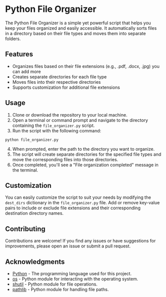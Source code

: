# Python File Organizer

The Python File Organizer is a simple yet powerful script that helps you keep your files organized and easily accessible. It automatically sorts files in a directory based on their file types and moves them into separate folders.

## Features

- Organizes files based on their file extensions (e.g., .pdf, .docx, .jpg) you can add more
- Creates separate directories for each file type
- Moves files into their respective directories
- Supports customization for additional file extensions

## Usage

1. Clone or download the repository to your local machine.
2. Open a terminal or command prompt and navigate to the directory containing the `file_organizer.py` script.
3. Run the script with the following command:

```
python file_organizer.py
```

4. When prompted, enter the path to the directory you want to organize.
5. The script will create separate directories for the specified file types and move the corresponding files into those directories.
6. Once completed, you'll see a "File organization completed" message in the terminal.

## Customization

You can easily customize the script to suit your needs by modifying the `dest_dirs` dictionary in the `file_organizer.py` file. Add or remove key-value pairs to include or exclude file extensions and their corresponding destination directory names.

## Contributing

Contributions are welcome! If you find any issues or have suggestions for improvements, please open an issue or submit a pull request.

## Acknowledgments

- [Python](https://www.python.org/) - The programming language used for this project.
- [os](https://docs.python.org/3/library/os.html) - Python module for interacting with the operating system.
- [shutil](https://docs.python.org/3/library/shutil.html) - Python module for file operations.
- [pathlib](https://docs.python.org/3/library/pathlib.html) - Python module for handling file paths.
